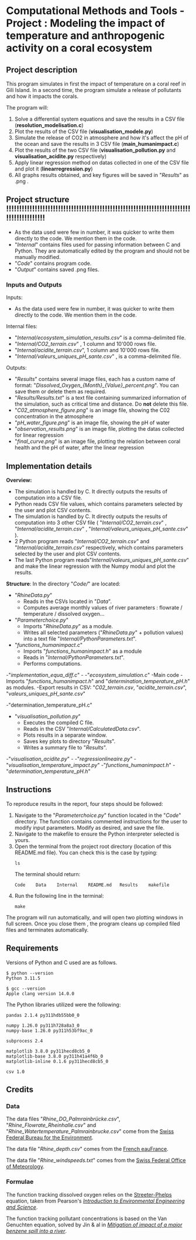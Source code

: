 # Computational Methods and Tools - Project : Modeling the impact of temperature and anthropogenic activity on a coral ecosystem

## Project description

This program simulates in first the impact of temperature on a coral reef in Gili Island. In a second time, the program simulate a release of pollutants and how it impacts the corals.

The program will:
1. Solve a differential system equations and save the results in a CSV file (**resolution_modelisation.c**)
2. Plot the results of the CSV file (**visualisation_modele.py**)
3. Simulate the release of CO2 in atmosphere and how it's affect the pH of the ocean and save the results in 3 CSV file (**main_humanimpact.c**)
4. Plot the results of the two CSV file (**visualisation_pollution.py** and **visualisation_acidite.py** respectively)
5. Apply linear regression method on datas collected in one of the CSV file and plot it (**linearregression.py**)
6. All graphs results obtained, and key figures will be saved in "*Results*" as .png .

## Project structure !!!!!!!!!!!!!!!!!!!!!!!!!!!!!!!!!!!!!!!!!!!!!!!!!!!!!!!!!!!!!!!!!!!!!!!!!!!!!!!!!!!!!!

- As the data used were few in number, it was quicker to write them directly to the code. We mention them in the code. 
- "*Internal*" contains files used for passing information between C and Python. They are automatically edited by the program and should not be manually modified.
- "*Code*" contains program code.
- "*Output*" contains saved .png files.

### Inputs and Outputs

Inputs:
- As the data used were few in number, it was quicker to write them directly to the code. We mention them in the code.

Internal files:
- "*Internal/ecosystem_simulation_results.csv*" is a comma-delimited file.
- "*Internal/CO2_terrain.csv*" , 1 column and 10'000 rows file.
- "*Internal/acidite_terrain.csv*", 1 column and 10'000 rows file.
- "*Internal/valeurs_uniques_pH_sante.csv*" , is a comma-delimited file.

Outputs:
- "*Results*" contains several image files, each has a custom name of format: "*Dissolved_Oxygen_{Month}_{Value}_percent.png*". You can save them or delete them as required.
- "*Results/Results.txt*" is a text file containing summarized information of the simulation, such as critical time and distance. Do **not** delete this file.
- "*C02_atmosphere_figure.png*" is an image file, showing the C02 concentration in the atmosphere
- "*pH_water_figure.png*" is an image file, showing the pH of water
- "*observation_results.png*" is an image file, plotting the datas collected for linear regression
- "*final_curve.png*" is an image file, plotting the relation between coral health and the pH of water, after the linear regression

## Implementation details

**Overview:**

- The simulation is handled by C. It directly outputs the results of computation into a CSV file.
- Python reads CSV file values, which contains parameters selected by the user and plot CSV contents.
- The simulation is handled by C. It directly outputs the results of computation into 3 other CSV file ( "*Internal/CO2_terrain.csv*" , "*Internal/acidite_terrain.csv*" , "*Internal/valeurs_uniques_pH_sante.csv*" ).
- 2 Python program reads  "*Internal/CO2_terrain.csv*" and "*Internal/acidite_terrain.csv*" respectively, which contains parameters selected by the user and plot CSV contents.
- The last Python program reads"*Internal/valeurs_uniques_pH_sante.csv*" and make the linear regression  with the Numpy modul and plot the results.

**Structure**: In the directory "*Code/*" are located:
- "*RhineData.py*"
    - Reads in the CSVs located in "*Data*".
    - Computes average monthly values of river parameters : flowrate / temperature / dissolved oxygen...
- "*Parameterchoice.py*"
    - Imports "*RhineData.py*" as a module.
    - Writes all selected parameters ("*RhineData.py*" + pollution values) into a text file "*Internal/PythonParameters.txt*".
- "*functions_humanimpact.c*"
    - Imports "*functions_humanimpact.h*" as a module
    - Reads in "*Internal/PythonParameters.txt*".
    - Performs computations.
    
-"*implementation_equa_diff.c*"
    -
-"*ecosystem_simulation.c*"
    -Main code
    -Imports "*functions_humanimpact.h*" and "*determination_temperature_pH.h*" as modules.
    -Export results in CSV: "*C02_terrain.csv*, "*acidite_terrain.csv*", "*valeurs_uniques_pH_sante.csv*"
  
-"determination_temperature_pH.c"

- "*visualisation_pollution.py*"
    - Executes the compiled C file.
    - Reads in the CSV "*Internal/CalculatedData.csv*".
    - Plots results in a separate window.
    - Saves key plots to directory "*Results*".
    - Writes a summary file to "*Results*".

-"*visualisation_acidite.py*"
    -
-"*regressionlineaire.py*"
-"*visualisation_temperature_impact.py*"
-"*functions_humanimpact.h*"
-"*determination_temperature_pH.h*"

## Instructions

To reproduce results in the report, four steps should be followed:
1. Navigate to the "*Parameterchoice.py*" function located in the "*Code*" directory. The function contains commented instructions for the user to modify input parameters. Modify as desired, and save the file.
2. Navigate to the makefile to ensure the Python interpreter selected is yours.
3. Open the terminal from the project root directory (location of this README.md file). You can check this is the case by typing:
    ```
    ls
    ```
    The terminal should return:
    ```
    Code    Data    Internal    README.md   Results    makefile
    ```
4. Run the following line in the terminal:
    ```
    make
    ```
The program will run automatically, and will open two plotting windows in full screen. Once you close them , the program cleans up compiled filed files and terminates automatically.

## Requirements

Versions of Python and C used are as follows.
```
$ python --version
Python 3.11.5

$ gcc --version
Apple clang version 14.0.0
```
The Python libraries utilized were the following:
```
pandas 2.1.4 py311hdb55bb0_0

numpy 1.26.0 py311h728a8a3_0  
numpy-base 1.26.0 py311h53bf9ac_0

subprocess 2.4

matplotlib 3.8.0 py311hecd8cb5_0  
matplotlib-base 3.8.0 py311h41a4f6b_0  
matplotlib-inline 0.1.6 py311hecd8cb5_0 

csv 1.0
```

## Credits

### Data

The data files "*Rhine_DO_Palmrainbrücke.csv*", "*Rhine_Flowrate_Rheinhalle.csv*"  and "*Rhine_Watertemperature_Palmrainbrucke.csv*" come from the [Swiss Federal Bureau for the Environment](https://www.bafu.admin.ch/bafu/en/home/topics/water/state/data/obtaining-monitoring-data-on-the-topic-of-water/hydrological-data-service-for-watercourses-and-lakes.html).

The data file "*Rhine_depth.csv*" comes from the [French eauFrance](hydro.eaufrance.fr).

The data file "*Rhine_windspeeds.txt*" comes from the [Swiss Federal Office of Meteorology](https://www.meteoswiss.admin.ch/services-and-publications/service/weather-and-climate-products/data-portal-for-teaching-and-research.html).

### Formulae

The function tracking dissolved oxygen relies on the [Streeter-Phelps](https://en.wikipedia.org/wiki/Streeter%E2%80%93Phelps_equation) equation, taken from Pearson's *[Introduction to Environmental Engineering and Science](https://www.pearson.com/en-gb/subject-catalog/p/introduction-to-environmental-engineering-and-science-pearson-new-international-edition/P200000004949/9781292025759)*.

The function tracking pollutant concentrations is based on the Van Genuchten equation, solved by Jin & al in *[Mitigation of impact of a major benzene spill into a river](https://www.sciencedirect.com/science/article/pii/S0043135420300257)*.

